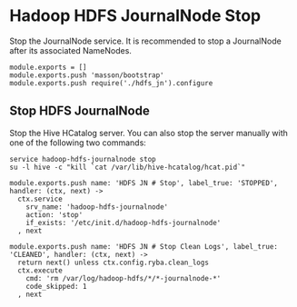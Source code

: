 
# Hadoop HDFS JournalNode Stop

Stop the JournalNode service. It is recommended to stop a JournalNode after its 
associated NameNodes.

    module.exports = []
    module.exports.push 'masson/bootstrap'
    module.exports.push require('./hdfs_jn').configure

## Stop HDFS JournalNode

Stop the Hive HCatalog server. You can also stop the server manually with one of
the following two commands:

```
service hadoop-hdfs-journalnode stop
su -l hive -c "kill `cat /var/lib/hive-hcatalog/hcat.pid`"
```

    module.exports.push name: 'HDFS JN # Stop', label_true: 'STOPPED', handler: (ctx, next) ->
      ctx.service
        srv_name: 'hadoop-hdfs-journalnode'
        action: 'stop'
        if_exists: '/etc/init.d/hadoop-hdfs-journalnode'
      , next

    module.exports.push name: 'HDFS JN # Stop Clean Logs', label_true: 'CLEANED', handler: (ctx, next) ->
      return next() unless ctx.config.ryba.clean_logs
      ctx.execute
        cmd: 'rm /var/log/hadoop-hdfs/*/*-journalnode-*'
        code_skipped: 1
      , next
